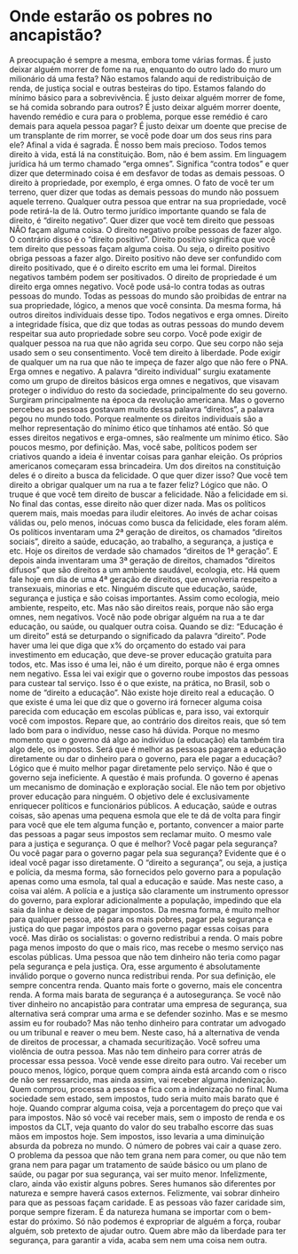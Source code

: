# Onde estarão os pobres no ancapistão?

A preocupação é sempre a mesma, embora tome várias formas.
É justo deixar alguém morrer de fome na rua, enquanto do outro lado do muro um milionário dá uma festa?
Não estamos falando aqui de redistribuição de renda, de justiça social e outras besteiras do tipo.
Estamos falando do mínimo básico para a sobrevivência.
É justo deixar alguém morrer de fome, se há comida sobrando para outros?
É justo deixar alguém morrer doente, havendo remédio e cura para o problema, porque esse remédio é caro demais para aquela pessoa pagar?
É justo deixar um doente que precise de um transplante de rim morrer, se você pode doar um dos seus rins para ele?
Afinal a vida é sagrada. É nosso bem mais precioso.
Todos temos direito à vida, está lá na constituição.
Bom, não é bem assim.
Em linguagem jurídica há um termo chamado “erga omnes”. Significa “contra todos” e quer dizer que determinado coisa é em desfavor de todas as demais pessoas.
O direito à propriedade, por exemplo, é erga omnes.
O fato de você ter um terreno, quer dizer que todas as demais pessoas do mundo não possuem aquele terreno.
Qualquer outra pessoa que entrar na sua propriedade, você pode retirá-la de lá.
Outro termo jurídico importante quando se fala de direito, é “direito negativo”. Quer dizer que você tem direito que pessoas NÃO façam alguma coisa.
O direito negativo proíbe pessoas de fazer algo.
O contrário disso é o “direito positivo”. Direito positivo significa que você tem direito que pessoas façam alguma coisa.
Ou seja, o direito positivo obriga pessoas a fazer algo.
Direito positivo não deve ser confundido com direito positivado, que é o direito escrito em uma lei formal. Direitos negativos também podem ser positivados.
O direito de propriedade é um direito erga omnes negativo.
Você pode usá-lo contra todas as outras pessoas do mundo.
Todas as pessoas do mundo são proibidas de entrar na sua propriedade, lógico, a menos que você consinta.
Da mesma forma, há outros direitos individuais desse tipo. Todos negativos e erga omnes.
Direito a integridade física, que diz que todas as outras pessoas do mundo devem respeitar sua auto propriedade sobre seu corpo.
Você pode exigir de qualquer pessoa na rua que não agrida seu corpo.
Que seu corpo não seja usado sem o seu consentimento.
Você tem direito à liberdade. Pode exigir de qualquer um na rua que não te impeça de fazer algo que não fere o PNA. Erga omnes e negativo.
A palavra “direito individual” surgiu exatamente como um grupo de direitos básicos erga omnes e negativos, que visavam proteger o indivíduo do resto da sociedade, principalmente do seu governo.
Surgiram principalmente na época da revolução americana.
Mas o governo percebeu as pessoas gostavam muito dessa palavra “direitos”, a palavra pegou no mundo todo.
Porque realmente os direitos individuais são a melhor representação do mínimo ético que tínhamos até então.
Só que esses direitos negativos e erga-omnes, são realmente um mínimo ético. São poucos mesmo, por definição.
Mas, você sabe, políticos podem ser criativos quando a ideia é inventar coisas para ganhar eleição.
Os próprios americanos começaram essa brincadeira. Um dos direitos na constituição deles é o direito a busca da felicidade.
O que quer dizer isso? Que você tem direito a obrigar qualquer um na rua a te fazer feliz? Lógico que não.
O truque é que você tem direito de buscar a felicidade. Não a felicidade em si. No final das contas, esse direito não quer dizer nada.
Mas os políticos querem mais, mais moedas para iludir eleitores.
Ao invés de achar coisas válidas ou, pelo menos, inócuas como busca da felicidade, eles foram além.
Os políticos inventaram uma 2ª geração de direitos, os chamados “direitos sociais”, direito a saúde, educação, ao trabalho, a segurança, a justiça e etc.
Hoje os direitos de verdade são chamados “direitos de 1ª geração”.
E depois ainda inventaram uma 3ª geração de direitos, chamados “direitos difusos” que são direitos a um ambiente saudável, ecologia, etc.
Há quem fale hoje em dia de uma 4ª geração de direitos, que envolveria respeito a transexuais, minorias e etc.
Ninguém discute que educação, saúde, segurança e justiça e são coisas importantes. Assim como ecologia, meio ambiente, respeito, etc.
Mas não são direitos reais, porque não são erga omnes, nem negativos. Você não pode obrigar alguém na rua a te dar educação, ou saúde, ou qualquer outra coisa.
Quando se diz: “Educação é um direito” está se deturpando o significado da palavra “direito”.
Pode haver uma lei que diga que x% do orçamento do estado vai para investimento em educação, que deve-se prover educação gratuita para todos, etc. Mas isso é uma lei, não é um direito, porque não é erga omnes nem negativo.
Essa lei vai exigir que o governo roube impostos das pessoas para custear tal serviço.
Isso é o que existe, na prática, no Brasil, sob o nome de “direito a educação”.
Não existe hoje direito real a educação. O que existe é uma lei que diz que o governo irá fornecer alguma coisa parecida com educação em escolas públicas e, para isso, vai extorquir você com impostos.
Repare que, ao contrário dos direitos reais, que só tem lado bom para o indivíduo, nesse caso há dúvida. Porque no mesmo momento que o governo dá algo ao indivíduo (a educação) ela também tira algo dele, os impostos.
Será que é melhor as pessoas pagarem a educação diretamente ou dar o dinheiro para o governo, para ele pagar a educação? Lógico que é muito melhor pagar diretamente pelo serviço.
Não é que o governo seja ineficiente. A questão é mais profunda.
O governo é apenas um mecanismo de dominação e exploração social. Ele não tem por objetivo prover educação para ninguém.
O objetivo dele é exclusivamente enriquecer políticos e funcionários públicos.
A educação, saúde e outras coisas, são apenas uma pequena esmola que ele te dá de volta para fingir para você que ele tem alguma função e, portanto, convencer a maior parte das pessoas a pagar seus impostos sem reclamar muito.
O mesmo vale para a justiça e segurança. O que é melhor? Você pagar pela segurança? Ou você pagar para o governo pagar pela sua segurança? Evidente que é o ideal você pagar isso diretamente.
O “direito a segurança”, ou seja, a justiça e polícia, da mesma forma, são fornecidos pelo governo para a população apenas como uma esmola, tal qual a educação e saúde.
Mas neste caso, a coisa vai além. A polícia e a justiça são claramente um instrumento opressor do governo, para explorar adicionalmente a população, impedindo que ela saia da linha e deixe de pagar impostos.
Da mesma forma, é muito melhor para qualquer pessoa, até para os mais pobres, pagar pela segurança e justiça do que pagar impostos para o governo pagar essas coisas para você.
Mas dirão os socialistas: o governo redistribui a renda. O mais pobre paga menos imposto do que o mais rico, mas recebe o mesmo serviço nas escolas públicas. Uma pessoa que não tem dinheiro não teria como pagar pela segurança e pela justiça.
Ora, esse argumento é absolutamente inválido porque o governo nunca redistribui renda. Por sua definição, ele sempre concentra renda. Quanto mais forte o governo, mais ele concentra renda.
A forma mais barata de segurança é a autosegurança. Se você não tiver dinheiro no ancapistão para contratar uma empresa de segurança, sua alternativa será comprar uma arma e se defender sozinho.
Mas e se mesmo assim eu for roubado? Mas não tenho dinheiro para contratar um advogado ou um tribunal e reaver o meu bem. Neste caso, há a alternativa de venda de direitos de processar, a chamada securitização.
Você sofreu uma violência de outra pessoa. Mas não tem dinheiro para correr atrás de processar essa pessoa.
Você vende esse direito para outro. Vai receber um pouco menos, lógico, porque quem compra ainda está arcando com o risco de não ser ressarcido, mas ainda assim, vai receber alguma indenização. Quem comprou, processa a pessoa e fica com a indenização no final.
Numa sociedade sem estado, sem impostos, tudo seria muito mais barato que é hoje. Quando comprar alguma coisa, veja a porcentagem do preço que vai para impostos.
Não só você vai receber mais, sem o imposto de renda e os impostos da CLT, veja quanto do valor do seu trabalho escorre das suas mãos em impostos hoje.
Sem impostos, isso levaria a uma diminuição absurda da pobreza no mundo. O número de pobres vai cair a quase zero.
O problema da pessoa que não tem grana nem para comer, ou que não tem grana nem para pagar um tratamento de saúde básico ou um plano de saúde, ou pagar por sua segurança, vai ser muito menor.
Infelizmente, claro, ainda vão existir alguns pobres. Seres humanos são diferentes por natureza e sempre haverá casos externos.
Felizmente, vai sobrar dinheiro para que as pessoas façam caridade.
E as pessoas vão fazer caridade sim, porque sempre fizeram.
É da natureza humana se importar com o bem-estar do próximo.
Só não podemos é expropriar de alguém a força, roubar alguém, sob pretexto de ajudar outro.
Quem abre mão da liberdade para ter segurança, para garantir a vida, acaba sem nem uma coisa nem outra.
